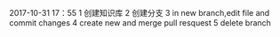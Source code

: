 2017-10-31 17：55 
1 创建知识库
2 创建分支
3 in new branch,edit file and commit changes 
4 create new and merge pull resquest
5 delete branch
